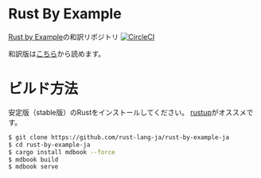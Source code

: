 # Rust By Example

[Rust by Example](https://github.com/rust-lang/rust-by-example)の和訳リポジトリ [![CircleCI](https://circleci.com/gh/rust-lang-ja/rust-by-example-ja.svg?style=svg)](https://circleci.com/gh/rust-lang-ja/rust-by-example-ja)

和訳版は[こちら](https://doc.rust-jp.rs/rust-by-example-ja/)から読めます。

# ビルド方法

安定版（stable版）のRustをインストールしてください。
[rustup](https://www.rustup.rs/)がオススメです。

```bash
$ git clone https://github.com/rust-lang-ja/rust-by-example-ja
$ cd rust-by-example-ja
$ cargo install mdbook --force
$ mdbook build
$ mdbook serve
```

